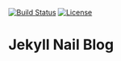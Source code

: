 [![Build Status](http://img.shields.io/travis/howtonails/howtonails.github.io.svg?style=flat-square)](https://travis-ci.org/howtonails/howtonails.github.io)
[![License](http://img.shields.io/:license-mit-blue.svg?style=flat-square)](http://howtonails.mit-license.org)

# Jekyll Nail Blog
